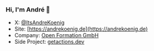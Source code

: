 ### Hi, I'm André 👋

- X: [@ItsAndreKoenig](https://x.com/ItsAndreKoenig)
- Site: [https://andrekoenig.de](https://andrekoenig.de)
- Company: [Open Formation GmbH](https://openformation.io)
- Side Project: [getactions.dev](https://getactions.dev)
